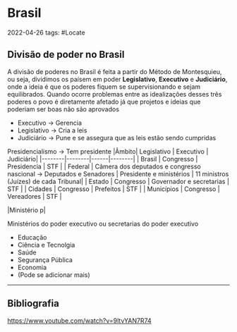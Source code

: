 # Brasil
2022-04-26
tags: #Locate 

## Divisão de poder no Brasil

A divisão de poderes no Brasil é feita a partir do Método de Montesquieu, ou seja, dividimos os paísem em poder **Legislativo**,  **Executivo** e **Judiciário**, onde a ideia é que os poderes fiquem se supervisionando e sejam equilibrados. Quando ocorre problemas entre as idealizações desses três poderes o povo é diretamente afetado já que projetos e ideias que poderiam ser boas não são aprovados

* Executivo → Gerencia
* Legislativo → Cria a leis
* Judiciário → Pune e se assegura que as leis estão sendo cumpridas

Presidencialismo → Tem presidente
|Âmbito| Legislativo | Executivo | Judiciário|
|--------|--------|------|--------|
| Brasil  | Congresso | Presidencia | STF |
| Federal  | Câmera dos deputados e congresso nascional → Deputados e Senadores | Presidente e ministérios | 11 ministros (Juízes) de cada Tribunal|
| Estado  | Congresso | Governador e secretarias | STF |
| Cidades  | Congresso | Prefeitos | STF |
| Municípios  | Congresso | Vereadores | STF |

|Ministério p|

Ministérios do poder executivo ou secretarias do poder executivo
* Educação
* Ciência e Tecnolgia
* Saúde
* Segurança Pública
* Economia
* (Pode se adicionar mais)

-----------------------------------------------
## Bibliografia
https://www.youtube.com/watch?v=9ltvYAN7R74
